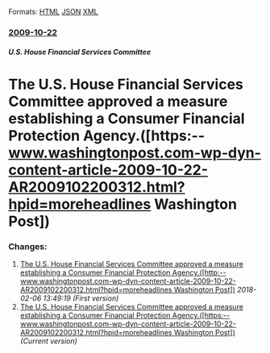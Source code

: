 
Formats: [HTML](/news/2009/10/22/the-u-s-house-financial-services-committee-approved-a-measure-establishing-a-consumer-financial-protection-agency-https-www-washington.html)  [JSON](/news/2009/10/22/the-u-s-house-financial-services-committee-approved-a-measure-establishing-a-consumer-financial-protection-agency-https-www-washington.json)  [XML](/news/2009/10/22/the-u-s-house-financial-services-committee-approved-a-measure-establishing-a-consumer-financial-protection-agency-https-www-washington.xml)  

### [2009-10-22](/news/2009/10/22/index.md)

##### U.S. House Financial Services Committee
#  The U.S. House Financial Services Committee approved a measure establishing a Consumer Financial Protection Agency.([https:--www.washingtonpost.com-wp-dyn-content-article-2009-10-22-AR2009102200312.html?hpid=moreheadlines Washington Post])




### Changes:

1. [ The U.S. House Financial Services Committee approved a measure establishing a Consumer Financial Protection Agency.([http:--www.washingtonpost.com-wp-dyn-content-article-2009-10-22-AR2009102200312.html?hpid=moreheadlines Washington Post])](/news/2009/10/22/the-u-s-house-financial-services-committee-approved-a-measure-establishing-a-consumer-financial-protection-agency-http-www-washingtonp.md) _2018-02-06 13:49:19 (First version)_
1. [ The U.S. House Financial Services Committee approved a measure establishing a Consumer Financial Protection Agency.([https:--www.washingtonpost.com-wp-dyn-content-article-2009-10-22-AR2009102200312.html?hpid=moreheadlines Washington Post])](/news/2009/10/22/the-u-s-house-financial-services-committee-approved-a-measure-establishing-a-consumer-financial-protection-agency-https-www-washington.md) _(Current version)_
